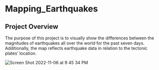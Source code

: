 # Mapping_Earthquakes

## Project Overview

The purpose of this project is to visually show the differences between the magnitudes of earthquakes all over the world for the past seven days. Additionally, the map reflects earthquake data in relation to the tectonic plates’ location. 

![Screen Shot 2022-11-06 at 9 45 34 PM](https://user-images.githubusercontent.com/110862261/200222285-47a3d127-a6a4-420f-9436-0e2a6e482a45.png)
